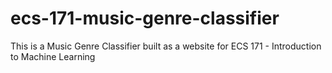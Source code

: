 # ecs-171-music-genre-classifier
This is a Music Genre Classifier built as a website for ECS 171 - Introduction to Machine Learning
